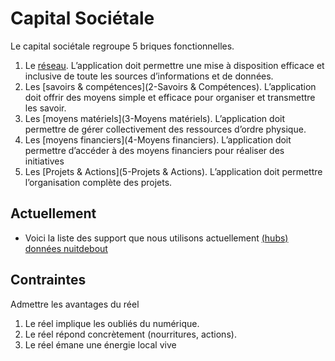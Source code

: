 
Capital Sociétale
===

Le capital sociétale regroupe 5 briques fonctionnelles.

1. Le [réseau](1-Réseau).
   L’application doit permettre une mise à disposition efficace et inclusive de toute les sources d’informations et de données.
2. Les [savoirs & compétences](2-Savoirs & Compétences).
   L’application doit offrir des moyens simple et efficace pour organiser et transmettre les savoir.
3. Les [moyens matériels](3-Moyens matériels).
   L’application doit permettre de gérer collectivement des ressources d’ordre physique.
4. Les [moyens financiers](4-Moyens financiers).
   L’application doit permettre d’accéder à des moyens financiers pour réaliser des initiatives
5. Les [Projets & Actions](5-Projets & Actions).
   L’application doit permettre l’organisation complète des projets.

## Actuellement

- Voici la liste des support que nous utilisons actuellement 
[(hubs) données nuitdebout](https://www.mindmeister.com/fr/726853954/hubs-donn-es-nuitdebout)

## Contraintes

Admettre les avantages du réel

1. Le réel implique les oubliés du numérique.
2. Le réel répond concrètement (nourritures, actions).
3. Le réel émane une énergie local vive
